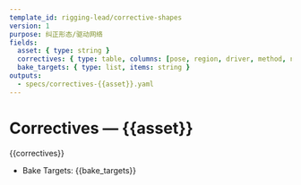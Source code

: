 ```yaml
---
template_id: rigging-lead/corrective-shapes
version: 1
purpose: 纠正形态/驱动网络
fields:
  asset: { type: string }
  correctives: { type: table, columns: [pose, region, driver, method, notes] }
  bake_targets: { type: list, items: string }
outputs:
  - specs/correctives-{{asset}}.yaml
---
```


# Correctives — {{asset}}

{{correctives}}

- Bake Targets: {{bake_targets}}
